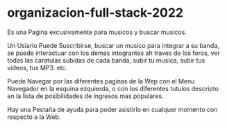 ﻿# organizacion-full-stack-2022

Es una Pagina excusivamente para musicos y buscar musicos.


Un Usiario Puede Suscribirse, buscar un musico para integrar a su banda, se puede interactuar con los demas integrantes ah traves de los foros,
ver todas las caratulas subidas de cada banda, subir tu musica, subir tus videos, tus MP3. etc.

Puede Navegar por las diferentes paginas de la Wep con el Menu Navegador en la esquina ezquierda, o con los diferentes tutulos descripto en la lista de posibilidades de ingresos mas populares.

Hay una Pestaña de ayuda para poder asistirlo en cualquer momento con respecto a la Web.
